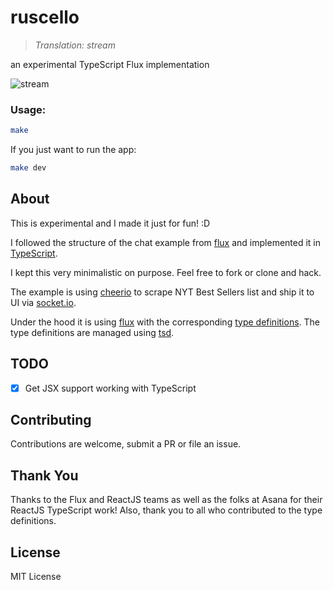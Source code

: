 ruscello
========

> _Translation: stream_

an experimental TypeScript Flux implementation

![stream](/stream.jpeg)

### Usage:

```bash
make
```

If you just want to run the app:

```bash
make dev
```

## About
This is experimental and I made it just for fun! :D

I followed the structure of the chat example from [flux](https://github.com/facebook/flux/tree/master/examples/flux-chat) and implemented it in [TypeScript](https://github.com/Microsoft/TypeScript).

I kept this very minimalistic on purpose. Feel free to fork or clone and hack.

The example is using [cheerio](https://github.com/cheeriojs/cheerio) to scrape NYT Best Sellers list and ship it to UI via [socket.io](https://github.com/Automattic/socket.io).

Under the hood it is using [flux](https://github.com/facebook/flux) with
the corresponding [type definitions](https://github.com/borisyankov/DefinitelyTyped/tree/master/flux). The type definitions are managed using [tsd](https://github.com/DefinitelyTyped/tsd).

## TODO
- [X] Get JSX support working with TypeScript

## Contributing
Contributions are welcome, submit a PR or file an issue.

## Thank You
Thanks to the Flux and ReactJS teams as well as the folks at Asana for their ReactJS TypeScript work! Also, thank you to all who contributed to the type definitions.

## License
MIT License
